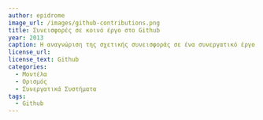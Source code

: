 ```yaml
---
author: epidrome
image_url: /images/github-contributions.png
title: Συνεισφορές σε κοινό έργο στο Github 
year: 2013
caption: Η αναγνώριση της σχετικής συνεισφοράς σε ένα συνεργατικό έργο έχει μεγάλη σημασία γιατί τα περισσότερα έργα και επαγγελματικές δραστηριότητες της σύγχρονης οικονομίας είναι συνεργατικά. Eπομένως, οι ατομικές επιδόσεις σε επιμέρους μαθήματα δε δίνουν αντιπροσωπευτική εικόνα των δεξιοτήτων ενός εκπαιδευόμενου.
license_url:
license_text: Github
categories:
  - Μοντέλα
  - Ορισμός
  - Συνεργατικά Συστήματα
tags:
  - Github
---
```

